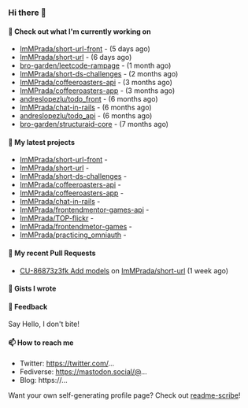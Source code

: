 ### Hi there 👋

#### 👷 Check out what I'm currently working on

- [ImMPrada/short-url-front](https://github.com/ImMPrada/short-url-front) -  (5 days ago)
- [ImMPrada/short-url](https://github.com/ImMPrada/short-url) -  (6 days ago)
- [bro-garden/leetcode-rampage](https://github.com/bro-garden/leetcode-rampage) -  (1 month ago)
- [ImMPrada/short-ds-challenges](https://github.com/ImMPrada/short-ds-challenges) -  (2 months ago)
- [ImMPrada/coffeeroasters-api](https://github.com/ImMPrada/coffeeroasters-api) -  (3 months ago)
- [ImMPrada/coffeeroasters-app](https://github.com/ImMPrada/coffeeroasters-app) -  (3 months ago)
- [andreslopezlu/todo_front](https://github.com/andreslopezlu/todo_front) -  (6 months ago)
- [ImMPrada/chat-in-rails](https://github.com/ImMPrada/chat-in-rails) -  (6 months ago)
- [andreslopezlu/todo_api](https://github.com/andreslopezlu/todo_api) -  (6 months ago)
- [bro-garden/structuraid-core](https://github.com/bro-garden/structuraid-core) -  (7 months ago)

#### 🌱 My latest projects

- [ImMPrada/short-url-front](https://github.com/ImMPrada/short-url-front) - 
- [ImMPrada/short-url](https://github.com/ImMPrada/short-url) - 
- [ImMPrada/short-ds-challenges](https://github.com/ImMPrada/short-ds-challenges) - 
- [ImMPrada/coffeeroasters-api](https://github.com/ImMPrada/coffeeroasters-api) - 
- [ImMPrada/coffeeroasters-app](https://github.com/ImMPrada/coffeeroasters-app) - 
- [ImMPrada/chat-in-rails](https://github.com/ImMPrada/chat-in-rails) - 
- [ImMPrada/frontendmentor-games-api](https://github.com/ImMPrada/frontendmentor-games-api) - 
- [ImMPrada/TOP-flickr](https://github.com/ImMPrada/TOP-flickr) - 
- [ImMPrada/frontendmetor-games](https://github.com/ImMPrada/frontendmetor-games) - 
- [ImMPrada/practicing_omniauth](https://github.com/ImMPrada/practicing_omniauth) - 

#### 🔨 My recent Pull Requests

- [CU-86873z3fk Add models](https://github.com/ImMPrada/short-url/pull/1) on [ImMPrada/short-url](https://github.com/ImMPrada/short-url) (1 week ago)

#### 📓 Gists I wrote



#### 💬 Feedback

Say Hello, I don't bite!

#### 📫 How to reach me

- Twitter: https://twitter.com/...
- Fediverse: https://mastodon.social/@...
- Blog: https://...

Want your own self-generating profile page? Check out [readme-scribe](https://github.com/muesli/readme-scribe)!
